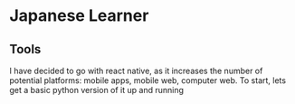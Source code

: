 # Japanese Learner
## Tools
I have decided to go with react native, as it increases the number of potential platforms: mobile apps, mobile web, computer web. To start, lets get a basic python version of it up and running